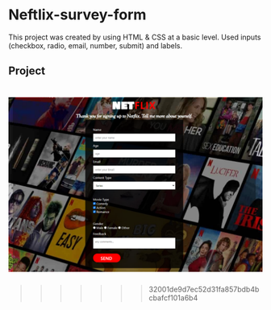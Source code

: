 # Neftlix-survey-form
This project was created by using HTML & CSS at a basic level. Used inputs (checkbox, radio, email, number, submit) and labels.

## Project
![Netflix survey form](./html-css1.png)
=======
>>>>>>> 32001de9d7ec52d31fa857bdb4bcbafcf101a6b4
